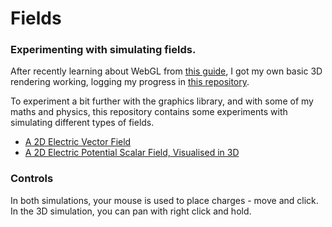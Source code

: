Fields
======
### Experimenting with simulating fields.

After recently learning about WebGL from [this
guide](https://webglfundamentals.org), I got my own basic 3D rendering working,
logging my progress in [this repository](https://github.com/joeiddon/webgl).

To experiment a bit further with the graphics library, and with some of my
maths and physics, this repository contains some experiments with simulating
different types of fields.

- [A 2D Electric Vector Field](https://joeiddon.github.io/fields/electric_vector)
- [A 2D Electric Potential Scalar Field, Visualised in 3D](https://joeiddon.github.io/fields/electric_potential)

### Controls

In both simulations, your mouse is used to place charges - move and click.
In the 3D simulation, you can pan with right click and hold.
